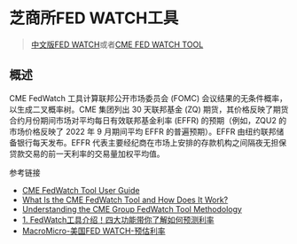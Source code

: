 # 芝商所FED WATCH工具
> [中文版FED WATCH](https://www.cmegroup.com/cn-s/markets/interest-rates/cme-fedwatch-tool.html)或者[CME FED WATCH TOOL](https://www.cmegroup.com/markets/interest-rates/cme-fedwatch-tool.html)


## 概述
CME FedWatch 工具计算联邦公开市场委员会 (FOMC) 会议结果的无条件概率，以生成二叉概率树。CME 集团列出 30 天联邦基金 (ZQ) 期货，其价格反映了期货合约月份期间市场对平均每日有效联邦基金利率 (EFFR) 的预期（例如，ZQU2 的市场价格反映了 2022 年 9 月期间平均 EFFR 的普遍预期）。EFFR 由纽约联邦储备银行每天发布。EFFR 代表主要经纪商在市场上安排的存款机构之间隔夜无担保贷款交易的前一天利率的交易量加权平均值。



参考链接
- [CME FedWatch Tool User Guide](https://www.cmegroup.com/tools-information/quikstrike/cme-fedwatch-tool-user-guide.html)
- [What Is the CME FedWatch Tool and How Does It Work?](https://www.investopedia.com/cme-fedwatch-tool-7559817)
- [Understanding the CME Group FedWatch Tool Methodology](https://www.cmegroup.com/articles/2023/understanding-the-cme-group-fedwatch-tool-methodology.html)
- [1. FedWatch工具介绍！四大功能带你了解如何预测利率](https://www.cmegroup.cn/infographics/17630.htm)
- [MacroMicro-美国FED WATCH-预估利率](https://sc.macromicro.me/charts/71245/us-fedwatch-predicted-interest-rate)
